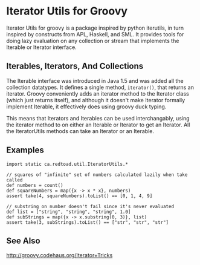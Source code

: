 Iterator Utils for Groovy
=========================

Iterator Utils for groovy is a package inspired by python iterutils,
in turn inspired by constructs from APL, Haskell, and SML.  It
provides tools for doing lazy evaluation on any collection or stream
that implements the Iterable or Iterator interface.

Iterables, Iterators, And Collections
-------------------------------------

The Iterable interface was introduced in Java 1.5 and was added all
the collection datatypes.  It defines a single method, `iterator()`,
that returns an iterator.  Groovy conveniently adds an iterator method
to the Iterator class (which just returns itself), and although it
doesn't make Iterator formally implement Iterable, it effectively does
using groovy duck typing.

This means that Iterators and Iterables can be used interchangably,
using the iterator method to on either an Iterable or Iterator to get
an Iterator.  All the IteratorUtils methods can take an Iterator or an
Iterable.

Examples
--------

    import static ca.redtoad.util.IteratorUtils.*

    // squares of "infinite" set of numbers calculated lazily when take called
    def numbers = count()
    def squareNumbers = map({x -> x * x}, numbers)
    assert take(4, squareNumbers).toList() == [0, 1, 4, 9]

    // substring on number doesn't fail since it's never evaluated
    def list = ["string", "string", "string", 1.0]
    def subStrings = map({x -> x.substring(0, 3)}, list)
    assert take(3, subStrings).toList() == ["str", "str", "str"]


See Also
--------

http://groovy.codehaus.org/Iterator+Tricks